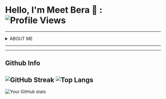 
# Hello, I'm Meet Bera 👋 :  ![Profile Views](https://komarev.com/ghpvc/?username=BERAMEET7)

----
<details>
  <summary>ABOUT ME</summary>
  
  ---

**I'm passionate About Full Stack developement** dedicated to crafting exceptional digital experiences. <br>
I specialize in HTML5, CSS3 ,Talwind CSS & JavaScript and React.js for the frontend development.<br>
For Backend Development Node.js & Exprees.js .Use MongoDB For work with Database

---


  ## 🔧 Skills & Tools

![html](https://github.com/BERAMEET7/BERAMEET7/assets/130121303/aaf93e22-1dab-46dd-8433-b4d1f27cd60d)&nbsp;&nbsp;  ![css3](https://github.com/BERAMEET7/BERAMEET7/assets/130121303/079b2e35-6823-4ede-bce3-9da8534ba545) &nbsp;&nbsp;&nbsp;&nbsp; &nbsp;  ![js](https://github.com/BERAMEET7/BERAMEET7/assets/130121303/9f5a17a0-6f0c-43d4-b229-2448b9b8a87a)
---
![react](https://github.com/BERAMEET7/BERAMEET7/assets/130121303/ba1d78e7-b3d6-4522-bc4b-b33bb9ea9efd)
&nbsp;&nbsp; ![node](https://github.com/BERAMEET7/BERAMEET7/assets/130121303/3c016585-856d-4709-90d9-b7162b1e625f) &nbsp;&nbsp;&nbsp;&nbsp; &nbsp; ![github](https://github.com/BERAMEET7/BERAMEET7/assets/130121303/86bf6676-43a4-4551-af68-973154417be7)


## 📫 How to reach me

- Email: [berameet008@gmail.com](mailto:berameet008@gmail.com)
- LinkedIn: [berameet](https://www.linkedin.com/in/berameet/)
- Instagram: [_meet_bera_](https://www.instagram.com/_meet_bera_/)
- ![Profile Views](https://komarev.com/ghpvc/?username=BERAMEET7)
</details>

  ---
  ---
  

## Github Info

![GitHub Streak](https://github-readme-streak-stats.herokuapp.com/?user=BERAMEET7&theme=radical)
![Top Langs](https://github-readme-stats.vercel.app/api/top-langs/?username=BERAMEET7&layout=compact&theme=radical)
---
![Your GitHub stats](https://github-readme-stats.vercel.app/api?username=BERAMEET7&count_private=true&show_icons=true&theme=radical)

